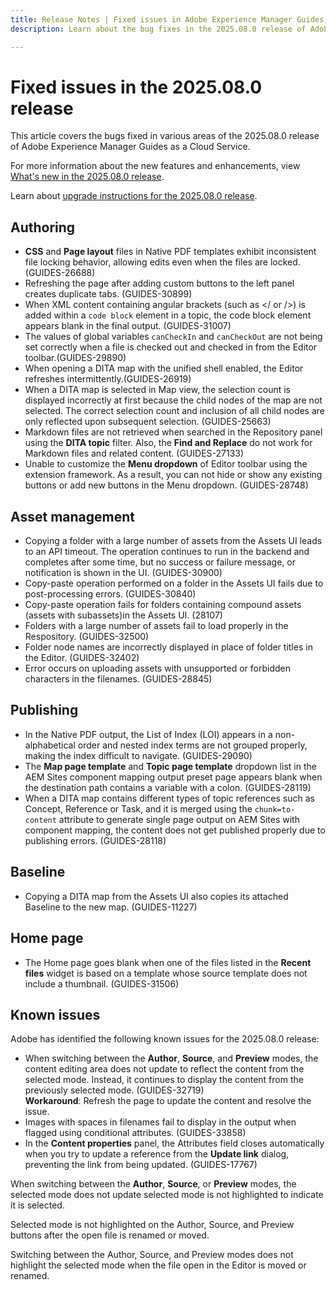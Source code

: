 ```yaml
---
title: Release Notes | Fixed issues in Adobe Experience Manager Guides, 2025.08.0 release
description: Learn about the bug fixes in the 2025.08.0 release of Adobe Experience Manager Guides as a Cloud Service.

---
```

# Fixed issues in the 2025.08.0 release 

This article covers the bugs fixed in various areas of the 2025.08.0 release of Adobe Experience Manager Guides as a Cloud Service.

For more information about the new features and enhancements, view [What's new in the 2025.08.0 release](whats-new-2025-08-0.md).

Learn about [upgrade instructions for the 2025.08.0 release](upgrade-instructions-2025-08-0.md).

## Authoring

- **CSS** and **Page layout** files in Native PDF templates exhibit inconsistent file locking behavior, allowing edits even when the files are locked. (GUIDES-26688)
- Refreshing the page after adding custom buttons to the left panel creates duplicate tabs. (GUIDES-30899)
- When XML content containing angular brackets (such as </ or />) is added within a `code block` element in a topic, the code block element appears blank in the final output. (GUIDES-31007)
- The values of global variables `canCheckIn` and `canCheckOut` are not being set correctly when a file is checked out and checked in from the Editor toolbar.(GUIDES-29890)
- When opening a DITA map with the unified shell enabled, the Editor refreshes intermittently.(GUIDES-26919)
- When a DITA map is selected in Map view, the selection count is displayed incorrectly at first because the child nodes of the map are not selected. The correct selection count and inclusion of all child nodes are only reflected upon subsequent selection. (GUIDES-25663)
- Markdown files are not retrieved when searched in the Repository panel using the **DITA topic** filter. Also, the **Find and Replace** do not work for Markdown files and related content. (GUIDES-27133)
- Unable to customize the **Menu dropdown** of Editor toolbar using the extension framework. As a result, you can not hide or show any existing buttons or add new buttons in the Menu dropdown. (GUIDES-28748) 

## Asset management

- Copying a folder with a large number of assets from the Assets UI leads to an API timeout. The operation continues to run in the backend and completes after some time, but no success or failure message, or notification is shown in the UI. (GUIDES-30900)
- Copy-paste operation performed on a folder in the Assets UI fails due to post-processing errors. (GUIDES-30840)
- Copy-paste operation fails for folders containing compound assets (assets with subassets)in the Assets UI. (28107)
- Folders with a large number of assets fail to load properly in the Respository. (GUIDES-32500)
- Folder node names are incorrectly displayed in place of folder titles in the Editor. (GUIDES-32402)
- Error occurs on uploading assets with unsupported or forbidden characters in the filenames. (GUIDES-28845)

## Publishing

- In the Native PDF output, the List of Index (LOI) appears in a non-alphabetical order and nested index terms are not grouped properly, making the index difficult to navigate. (GUIDES-29090)
- The **Map page template** and **Topic page template** dropdown list in the AEM Sites component mapping output preset page appears blank when the destination path contains a variable with a colon. (GUIDES-28119)
- When a DITA map contains different types of topic references such as Concept, Reference or Task, and it is merged using the `chunk=to-content` attribute to generate single page output on AEM Sites with component mapping, the content does not get published properly due to publishing errors. (GUIDES-28118)

## Baseline

- Copying a DITA map from the Assets UI also copies its attached Baseline to the new map. (GUIDES-11227)

## Home page 

- The Home page goes blank when one of the files listed in the **Recent files** widget is based on a template whose source template does not include a thumbnail. (GUIDES-31506)

## Known issues

Adobe has identified the following known issues for the 2025.08.0 release:

- When switching between the **Author**, **Source**, and **Preview** modes, the content editing area does not update to reflect the content from the selected mode. Instead, it continues to display the content from the previously selected mode. (GUIDES-32719) <br> **Workaround**: Refresh the page to update the content and resolve the issue.
- Images with spaces in filenames fail to display in the output when flagged using conditional attributes. (GUIDES-33858)
- In the **Content properties** panel, the Attributes field closes automatically when you try to update a reference from the **Update link** dialog, preventing the link from being updated. (GUIDES-17767)


 When switching between the **Author**, **Source**, or **Preview** modes, the selected mode does not update selected mode is not highlighted to indicate it is selected.

Selected mode is not highlighted on the Author, Source, and Preview buttons after the open file is renamed or moved.

Switching between the Author, Source, and Preview modes does not highlight the selected mode when the file open in the Editor is moved or renamed.
